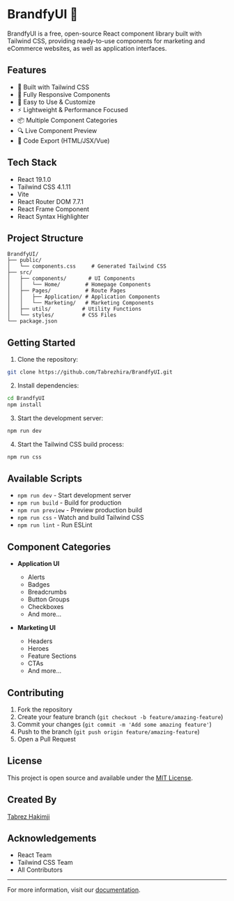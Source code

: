 # BrandfyUI 🚀

BrandfyUI is a free, open-source React component library built with Tailwind CSS, providing ready-to-use components for marketing and eCommerce websites, as well as application interfaces.

## Features

- 🎨 Built with Tailwind CSS
- 📱 Fully Responsive Components
- 🎯 Easy to Use & Customize
- ⚡ Lightweight & Performance Focused
- 📦 Multiple Component Categories
- 🔍 Live Component Preview
- 📝 Code Export (HTML/JSX/Vue)

## Tech Stack

- React 19.1.0
- Tailwind CSS 4.1.11
- Vite
- React Router DOM 7.7.1
- React Frame Component
- React Syntax Highlighter

## Project Structure

```
BrandfyUI/
├── public/
│   └── components.css     # Generated Tailwind CSS
├── src/
│   ├── components/       # UI Components
│   │   └── Home/        # Homepage Components
│   ├── Pages/           # Route Pages
│   │   ├── Application/ # Application Components
│   │   └── Marketing/   # Marketing Components
│   ├── utils/          # Utility Functions
│   └── styles/         # CSS Files
└── package.json
```

## Getting Started

1. Clone the repository:
```bash
git clone https://github.com/Tabrezhira/BrandfyUI.git
```

2. Install dependencies:
```bash
cd BrandfyUI
npm install
```

3. Start the development server:
```bash
npm run dev
```

4. Start the Tailwind CSS build process:
```bash
npm run css
```

## Available Scripts

- `npm run dev` - Start development server
- `npm run build` - Build for production
- `npm run preview` - Preview production build
- `npm run css` - Watch and build Tailwind CSS
- `npm run lint` - Run ESLint

## Component Categories

- **Application UI**
  - Alerts
  - Badges
  - Breadcrumbs
  - Button Groups
  - Checkboxes
  - And more...

- **Marketing UI**
  - Headers
  - Heroes
  - Feature Sections
  - CTAs
  - And more...

## Contributing

1. Fork the repository
2. Create your feature branch (`git checkout -b feature/amazing-feature`)
3. Commit your changes (`git commit -m 'Add some amazing feature'`)
4. Push to the branch (`git push origin feature/amazing-feature`)
5. Open a Pull Request

## License

This project is open source and available under the [MIT License](LICENSE).

## Created By

[Tabrez Hakimji](https://github.com/Tabrezhira)

## Acknowledgements

- React Team
- Tailwind CSS Team
- All Contributors

---

For more information, visit our [documentation](https://brandfyui.com/docs).
